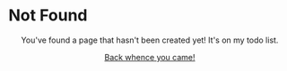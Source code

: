 # Not Found

<div style="text-align:center">
<p>You've found a page that hasn't been created yet! It's on my todo list.</p>
<p><a href="javascript:history.back()">Back whence you came!</a></p>
</div>
